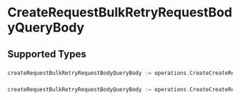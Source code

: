 # CreateRequestBulkRetryRequestBodyQueryBody


## Supported Types

### 

```go
createRequestBulkRetryRequestBodyQueryBody := operations.CreateCreateRequestBulkRetryRequestBodyQueryBodyStr(string{/* values here */})
```

### 

```go
createRequestBulkRetryRequestBodyQueryBody := operations.CreateCreateRequestBulkRetryRequestBodyQueryBodyMapOfany(map[string]interface{}{/* values here */})
```

